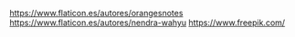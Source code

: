 https://www.flaticon.es/autores/orangesnotes
https://www.flaticon.es/autores/nendra-wahyu
https://www.freepik.com/